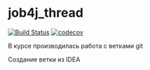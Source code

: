 # job4j_thread
[![Build Status](https://app.travis-ci.com/Sergei159/job4j_thread.svg?branch=master)](https://app.travis-ci.com/Sergei159/job4j_thread)
[![codecov](https://codecov.io/gh/Sergei159/job4j_thread/branch/master/graph/badge.svg?token=b7412cb5-5ac7-48b1-8949-016d2b631fc9)](https://codecov.io/gh/Sergei159/job4j_thread)

В курсе производилась работа с ветками  git

Создание ветки из IDEA